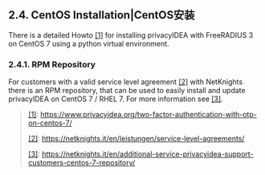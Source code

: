 ## 2.4. CentOS Installation|CentOS安装

There is a detailed Howto <span id="id1">[[1]](#howto)</span> for installing privacyIDEA with FreeRADIUS 3 on CentOS 7 using a python virtual environment.

### 2.4.1. RPM Repository

For customers with a valid service level agreement <span id="id2">[[2]](#sla)</span> with NetKnights there is an RPM repository, that can be used to easily install and update privacyIDEA on CentOS 7 / RHEL 7. For more information see <span id="id3">[[3]](#rpminstallation)</span>.

> [[1]](#id1): https://www.privacyidea.org/two-factor-authentication-with-otp-on-centos-7/<span id="howto"></span>
> 
> [[2]](#id2): https://netknights.it/en/leistungen/service-level-agreements/<span id="sla"></span>
> 
> [[3]](#id3): https://netknights.it/en/additional-service-privacyidea-support-customers-centos-7-repository/<span id="rpminstallation"></span>